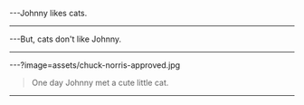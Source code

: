 ---Johnny likes cats.

---

---But, cats don't like Johnny.

---

---?image=assets/chuck-norris-approved.jpg

> One day Johnny met a cute little cat.

---

